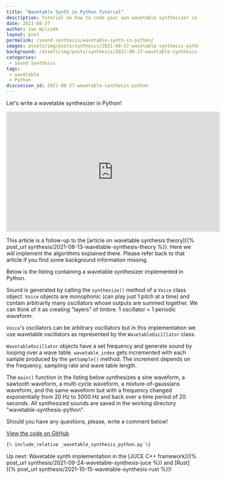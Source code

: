 ```yaml
---
title: "Wavetable Synth in Python Tutorial"
description: Tutorial on how to code your own wavetable synthesizer in Python.
date: 2021-08-27
author: Jan Wilczek
layout: post
permalink: /sound-synthesis/wavetable-synth-in-python/
images: assets/img/posts/synthesis/2021-08-27-wavetable-synthesis-python
background: /assets/img/posts/synthesis/2021-08-27-wavetable-synthesis-python/Thumbnail.png
categories:
 - Sound Synthesis
tags:
 - wavetable
 - Python
discussion_id: 2021-08-27-wavetable-synthesis-python
---
```

Let's write a wavetable synthesizer in Python!

<iframe width="560" height="315" src="https://www.youtube.com/embed/zBFeT8fkjfI" title="YouTube video player" frameborder="0" allow="accelerometer; autoplay; clipboard-write; encrypted-media; gyroscope; picture-in-picture" allowfullscreen></iframe>

This article is a follow-up to the [article on wavetable synthesis theory]({% post_url synthesis/2021-08-13-wavetable-synthesis-theory %}). Here we will implement the algorithms explained there. Please refer back to that article if you find some background information missing.

Below is the listing containing a wavetable synthesizer implemented in Python.

Sound is generated by calling the `synthesize()` method of a `Voice` class object. `Voice` objects are monophonic (can play just 1 pitch at a time) and contain arbitrarily many oscillators whose outputs are summed together. We can think of it as creating "layers" of timbre. 1 oscillator = 1 periodic waveform.

`Voice`'s oscillators can be arbitrary oscillators but in this implementation we use wavetable oscillators as represented by the `WavetableOscillator` class.

`WavetableOscillator` objects have a set frequency and generate sound by looping over a wave table. `wavetable_index` gets incremented with each sample produced by the `getSample()` method. The increment depends on the frequency, sampling rate and wave table length.

The `main()` function in the listing below synthesizes a sine waveform, a sawtooth waveform, a multi-cycle waveform, a mixture-of-gaussians waveform, and the same waveform but with a frequency changed exponentially from 20 Hz to 3000 Hz and back over a time period of 20 seconds. All synthesized sounds are saved in the working directory "wavetable-synthesis-python".

Should you have any questions, please, write a comment below!

[View the code on GitHub](https://github.com/JanWilczek/wolf-sound-blog/tree/master/_posts/synthesis/_wavetable_synthesis_python.py)

```python
{% include_relative _wavetable_synthesis_python.py %}
```

Up next: Wavetable synth implementation in the [JUCE C++ framework]({% post_url synthesis/2021-09-24-wavetable-synthesis-juce %}) and [Rust]({% post_url synthesis/2021-10-15-wavetable-synthesis-rust %})!
